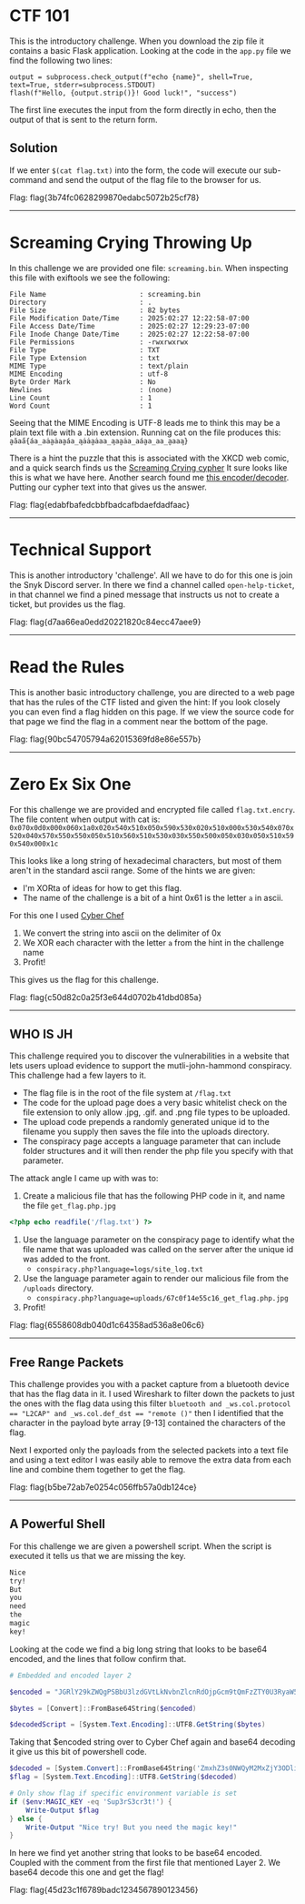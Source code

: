 # CTF 101
This is the introductory challenge. When you download the zip file it contains a basic Flask application. Looking at the code in the `app.py` file we find the following two lines:
```
output = subprocess.check_output(f"echo {name}", shell=True, text=True, stderr=subprocess.STDOUT)
flash(f"Hello, {output.strip()}! Good luck!", "success")
```

The first line executes the input from the form directly in echo, then the output of that is sent to the return form.

## Solution
If we enter `$(cat flag.txt)` into the form, the code will execute our sub-command and send the output of the flag file to the browser for us.

Flag: flag{3b74fc0628299870edabc5072b25cf78}

---

# Screaming Crying Throwing Up
In this challenge we are provided one file: `screaming.bin`. When inspecting this file with exiftools we see the following:
```
File Name                       : screaming.bin
Directory                       : .
File Size                       : 82 bytes
File Modification Date/Time     : 2025:02:27 12:22:58-07:00
File Access Date/Time           : 2025:02:27 12:29:23-07:00
File Inode Change Date/Time     : 2025:02:27 12:22:58-07:00
File Permissions                : -rwxrwxrwx
File Type                       : TXT
File Type Extension             : txt
MIME Type                       : text/plain
MIME Encoding                   : utf-8
Byte Order Mark                 : No
Newlines                        : (none)
Line Count                      : 1
Word Count                      : 1
```

Seeing that the MIME Encoding is UTF-8 leads me to think this may be a plain text file with a .bin extension.
Running cat on the file produces this:
`a̮ăaa̋{áa̲aȧa̮ȧaa̮áa̲a̧ȧȧa̮ȧaa̲a̧aa̮ȧa̲aáa̮a̲aa̲a̮aaa̧}`

There is a hint the puzzle that this is associated with the XKCD web comic, and a quick search finds us the [Screaming Crying cypher](https://xkcd.com/3054/) It sure looks like this is what we have here. Another search found me [this encoder/decoder](https://scream-cipher.netlify.app/). Putting our cypher text into that gives us the answer.

Flag: flag{edabfbafedcbbfbadcafbdaefdadfaac}

---

# Technical Support
This is another introductory 'challenge'. All we have to do for this one is join the Snyk Discord server. In there we find a channel called `open-help-ticket`, in that channel we find a pined message that instructs us not to create a ticket, but provides us the flag.

Flag: flag{d7aa66ea0edd20221820c84ecc47aee9}

---

# Read the Rules

This is another basic introductory challenge, you are directed to a web page that has the rules of the CTF listed and given the hint: If you look closely you can even find a flag hidden on this page. If we view the source code for that page we find the flag in a comment near the bottom of the page.

Flag: flag{90bc54705794a62015369fd8e86e557b}

---

# Zero Ex Six One

For this challenge we are provided and encrypted file called `flag.txt.encry`. The file content when output with cat is: `0x070x0d0x000x060x1a0x020x540x510x050x590x530x020x510x000x530x540x070x520x040x570x550x550x050x510x560x510x530x030x550x500x050x030x050x510x590x540x000x1c`

This looks like a long string of hexadecimal characters, but most of them aren't in the standard ascii range. Some of the hints we are given:
- I'm XORta of ideas for how to get this flag.
- The name of the challenge is a bit of a hint 0x61 is the letter `a` in ascii. 

For this one I used [Cyber Chef](https://cyberchef.org/#recipe=From_Hex('0x')XOR(%7B'option':'UTF8','string':'a'%7D,'Standard',false)&input=MHgwNzB4MGQweDAwMHgwNjB4MWEweDAyMHg1NDB4NTEweDA1MHg1OTB4NTMweDAyMHg1MTB4MDAweDUzMHg1NDB4MDcweDUyMHgwNDB4NTcweDU1MHg1NTB4MDUweDUxMHg1NjB4NTEweDUzMHgwMzB4NTUweDUwMHgwNTB4MDMweDA1MHg1MTB4NTkweDU0MHgwMDB4MWM)
1. We convert the string into ascii on the delimiter of 0x
2. We XOR each character with the letter `a` from the hint in the challenge name
3. Profit!

This gives us the flag for this challenge.

Flag: flag{c50d82c0a25f3e644d0702b41dbd085a}

---

## WHO IS JH

This challenge required you to discover the vulnerabilities in a website that lets users upload evidence to support the mutli-john-hammond conspiracy. This challenge had a few layers to it.
- The flag file is in the root of the file system at `/flag.txt`
- The code for the upload page does a very basic whitelist check on the file extension to only allow .jpg, .gif. and .png file types to be uploaded.
- The upload code prepends a randomly generated unique id to the filename you supply then saves the file into the uploads directory.
- The conspiracy page accepts a language parameter that can include folder structures and it will then render the php file you specify with that parameter.

The attack angle I came up with was to:
1. Create a malicious file that has the following PHP code in it, and name the file `get_flag.php.jpg`
``` PHP
<?php echo readfile('/flag.txt') ?>
```
1. Use the language parameter on the conspiracy page to identify what the file name that was uploaded was called on the server after the unique id was added to the front.
	- `conspiracy.php?language=logs/site_log.txt`
2. Use the language parameter again to render our malicious file from the `/uploads` directory.
	- `conspiracy.php?language=uploads/67c0f14e55c16_get_flag.php.jpg`
3. Profit!

Flag: flag{6558608db040d1c64358ad536a8e06c6}

---

## Free Range Packets

This challenge provides you with a packet capture from a bluetooth device that has the flag data in it.
I used Wireshark to filter down the packets to just the ones with the flag data using this filter `bluetooth and _ws.col.protocol == "L2CAP" and _ws.col.def_dst == "remote ()"` then I identified that the character in the payload byte array [9-13] contained the characters of the flag.

Next I exported only the payloads from the selected packets into a text file and using a text editor I was easily able to remove the extra data from each line and combine them together to get the flag.

Flag: flag{b5be72ab7e0254c056ffb57a0db124ce}

---

## A Powerful Shell

For this challenge we are given a powershell script. When the script is executed it tells us that we are missing the key.
``` bash
Nice
try!
But
you
need
the
magic
key!
```

Looking at the code we find a big long string that looks to be base64 encoded, and the lines that follow confirm that.

``` Powershell
# Embedded and encoded layer 2

$encoded = "JGRlY29kZWQgPSBbU3lzdGVtLkNvbnZlcnRdOjpGcm9tQmFzZTY0U3RyaW5nKCdabXhoWjNzME5XUXlNMk14WmpZM09EbGlZV1JqTVRJek5EVTJOemc1TURFeU16UTFObjA9JykNCiRmbGFnID0gW1N5c3RlbS5UZXh0LkVuY29kaW5nXTo6VVRGOC5HZXRTdHJpbmcoJGRlY29kZWQpDQoNCiMgT25seSBzaG93IGZsYWcgaWYgc3BlY2lmaWMgZW52aXJvbm1lbnQgdmFyaWFibGUgaXMgc2V0DQppZiAoJGVudjpNQUdJQ19LRVkgLWVxICdTdXAzclMzY3IzdCEnKSB7DQogICAgV3JpdGUtT3V0cHV0ICRmbGFnDQp9IGVsc2Ugew0KICAgIFdyaXRlLU91dHB1dCAiTmljZSB0cnkhIEJ1dCB5b3UgbmVlZCB0aGUgbWFnaWMga2V5ISINCn0="

$bytes = [Convert]::FromBase64String($encoded)

$decodedScript = [System.Text.Encoding]::UTF8.GetString($bytes)
```

Taking that $encoded string over to Cyber Chef again and base64 decoding it give us this bit of powershell code.

``` Powershell
$decoded = [System.Convert]::FromBase64String('ZmxhZ3s0NWQyM2MxZjY3ODliYWRjMTIzNDU2Nzg5MDEyMzQ1Nn0=')
$flag = [System.Text.Encoding]::UTF8.GetString($decoded)

# Only show flag if specific environment variable is set
if ($env:MAGIC_KEY -eq 'Sup3rS3cr3t!') {
    Write-Output $flag
} else {
    Write-Output "Nice try! But you need the magic key!"
}
```

In here we find yet another string that looks to be base64 encoded. Coupled with the comment from the first file that mentioned Layer 2. We base64 decode this one and get the flag!

Flag: flag{45d23c1f6789badc1234567890123456}
